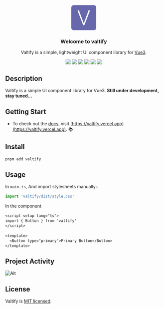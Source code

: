 <div align="center">
    <img width="80px" src="logo.png" />
</div>  
 
<h3 align="center">Welcome to valtify</h3>

<p align="center">Valtify is a simple, lightweight UI component library for <a href="https://vuejs.org/" target="_blank">Vue3</a>.</p>

<div align="center">

  <img src="https://img.shields.io/badge/build-passing-informational?style=for-the-badge&logo=GitHub&color=181717" />

  <img src="https://img.shields.io/badge/Node.js-v16.16.0-informational?style=for-the-badge&logo=Node.js&color=339933" />

  <img src="https://img.shields.io/badge/Vue-v3.2.37-informational?style=for-the-badge&logo=Vue.js&color=4FC08D" />

  <img src="https://img.shields.io/badge/TypeScript-v4.7.4-informational?style=for-the-badge&logo=TypeScript&color=3178C6" />

  <img src="https://img.shields.io/badge/npm-v8.11.0-informational?style=for-the-badge&logo=npm&color=CB3837" />

  <img src="https://img.shields.io/badge/License-MIT-green.svg?style=for-the-badge" />
  
</div>

## Description

Valtify is a simple UI component library for Vue3. **Still under development, stay tuned...**

## Getting Start

- To check out the [docs](https://valtify.vercel.app), visit [https://valtify.vercel.app](https://valtify.vercel.app). 📚

## Install

```sh
pnpm add valtify
```

## Usage

In `main.ts`, And import stylesheets manually:.

```ts
import 'valtify/dist/style.css'
```

In the component

```vue
<script setup lang="ts">
import { Button } from 'valtify'
</script>

<template>
  <Button type="primary">Primary Button</Button>
</template>
```

## Project Activity

![Alt](https://repobeats.axiom.co/api/embed/1c5535985021d103b1feed4985d982d991cc3ca1.svg 'Repobeats analytics image')

## License

Valtify is [MIT licensed](LICENSE).
